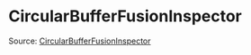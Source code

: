 # CircularBufferFusionInspector

Source: [CircularBufferFusionInspector](../csrc/device_lower/analysis/circular_buffer.cpp#L103)
